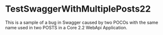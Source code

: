# TestSwaggerWithMultiplePosts22

This is a sample of a bug in Swagger caused by two POCOs with the same name used in two POSTS in a Core 2.2 WebApi Application.
